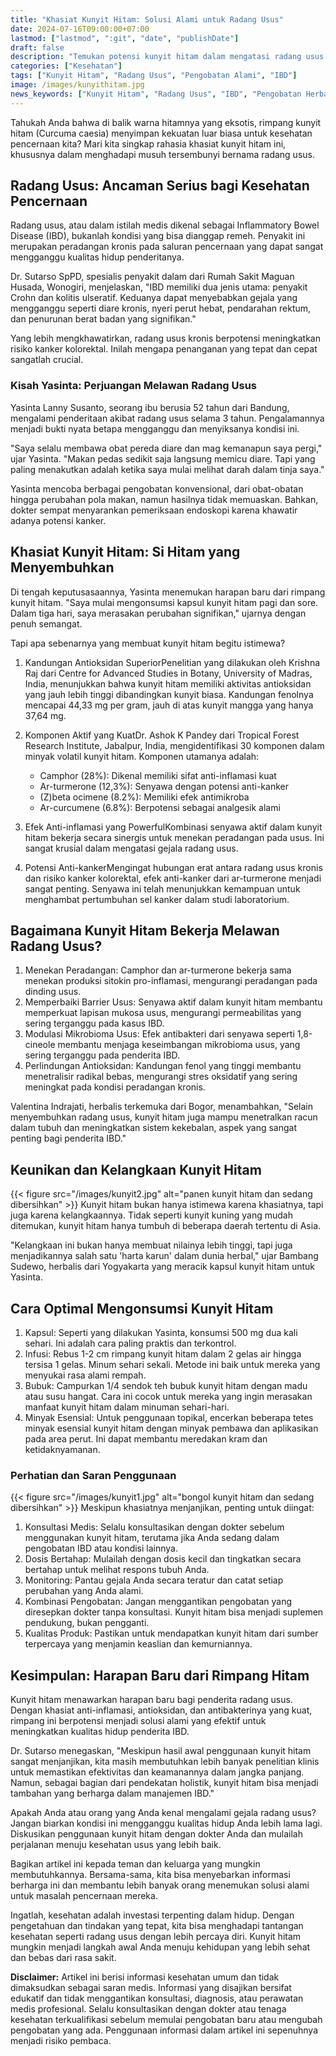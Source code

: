 ```yaml
---
title: "Khasiat Kunyit Hitam: Solusi Alami untuk Radang Usus"
date: 2024-07-16T09:00:00+07:00
lastmod: ["lastmod", ":git", "date", "publishDate"]
draft: false
description: "Temukan potensi kunyit hitam dalam mengatasi radang usus dan meningkatkan kesehatan pencernaan. Artikel ini membahas penelitian terbaru dan pengalaman nyata penggunaan kunyit hitam."
categories: ["Kesehatan"]
tags: ["Kunyit Hitam", "Radang Usus", "Pengobatan Alami", "IBD"]
image: /images/kunyithitam.jpg
news_keywords: ["Kunyit Hitam", "Radang Usus", "IBD", "Pengobatan Herbal", "Kesehatan Pencernaan"]
---
```


Tahukah Anda bahwa di balik warna hitamnya yang eksotis, rimpang kunyit hitam (Curcuma caesia) menyimpan kekuatan luar biasa untuk kesehatan pencernaan kita? Mari kita singkap rahasia khasiat kunyit hitam ini, khususnya dalam menghadapi musuh tersembunyi bernama radang usus.

## Radang Usus: Ancaman Serius bagi Kesehatan Pencernaan

Radang usus, atau dalam istilah medis dikenal sebagai Inflammatory Bowel Disease (IBD), bukanlah kondisi yang bisa dianggap remeh. Penyakit ini merupakan peradangan kronis pada saluran pencernaan yang dapat sangat mengganggu kualitas hidup penderitanya.

Dr. Sutarso SpPD, spesialis penyakit dalam dari Rumah Sakit Maguan Husada, Wonogiri, menjelaskan, "IBD memiliki dua jenis utama: penyakit Crohn dan kolitis ulseratif. Keduanya dapat menyebabkan gejala yang mengganggu seperti diare kronis, nyeri perut hebat, pendarahan rektum, dan penurunan berat badan yang signifikan."

Yang lebih mengkhawatirkan, radang usus kronis berpotensi meningkatkan risiko kanker kolorektal. Inilah mengapa penanganan yang tepat dan cepat sangatlah crucial.

### Kisah Yasinta: Perjuangan Melawan Radang Usus

Yasinta Lanny Susanto, seorang ibu berusia 52 tahun dari Bandung, mengalami penderitaan akibat radang usus selama 3 tahun. Pengalamannya menjadi bukti nyata betapa mengganggu dan menyiksanya kondisi ini.

"Saya selalu membawa obat pereda diare dan mag kemanapun saya pergi," ujar Yasinta. "Makan pedas sedikit saja langsung memicu diare. Tapi yang paling menakutkan adalah ketika saya mulai melihat darah dalam tinja saya."

Yasinta mencoba berbagai pengobatan konvensional, dari obat-obatan hingga perubahan pola makan, namun hasilnya tidak memuaskan. Bahkan, dokter sempat menyarankan pemeriksaan endoskopi karena khawatir adanya potensi kanker.

## Khasiat Kunyit Hitam: Si Hitam yang Menyembuhkan

Di tengah keputusasaannya, Yasinta menemukan harapan baru dari rimpang kunyit hitam. "Saya mulai mengonsumsi kapsul kunyit hitam pagi dan sore. Dalam tiga hari, saya merasakan perubahan signifikan," ujarnya dengan penuh semangat.

Tapi apa sebenarnya yang membuat kunyit hitam begitu istimewa?

1.  Kandungan Antioksidan SuperiorPenelitian yang dilakukan oleh Krishna Raj dari Centre for Advanced Studies in Botany, University of Madras, India, menunjukkan bahwa kunyit hitam memiliki aktivitas antioksidan yang jauh lebih tinggi dibandingkan kunyit biasa. Kandungan fenolnya mencapai 44,33 mg per gram, jauh di atas kunyit mangga yang hanya 37,64 mg.
2.  Komponen Aktif yang KuatDr. Ashok K Pandey dari Tropical Forest Research Institute, Jabalpur, India, mengidentifikasi 30 komponen dalam minyak volatil kunyit hitam. Komponen utamanya adalah:
    
    *   Camphor (28%): Dikenal memiliki sifat anti-inflamasi kuat
    *   Ar-turmerone (12,3%): Senyawa dengan potensi anti-kanker
    *   (Z)beta ocimene (8.2%): Memiliki efek antimikroba
    *   Ar-curcumene (6.8%): Berpotensi sebagai analgesik alami
        
3.  Efek Anti-inflamasi yang PowerfulKombinasi senyawa aktif dalam kunyit hitam bekerja secara sinergis untuk menekan peradangan pada usus. Ini sangat krusial dalam mengatasi gejala radang usus.
4.  Potensi Anti-kankerMengingat hubungan erat antara radang usus kronis dan risiko kanker kolorektal, efek anti-kanker dari ar-turmerone menjadi sangat penting. Senyawa ini telah menunjukkan kemampuan untuk menghambat pertumbuhan sel kanker dalam studi laboratorium.
    

## Bagaimana Kunyit Hitam Bekerja Melawan Radang Usus?

1.  Menekan Peradangan: Camphor dan ar-turmerone bekerja sama menekan produksi sitokin pro-inflamasi, mengurangi peradangan pada dinding usus.
2.  Memperbaiki Barrier Usus: Senyawa aktif dalam kunyit hitam membantu memperkuat lapisan mukosa usus, mengurangi permeabilitas yang sering terganggu pada kasus IBD.
3.  Modulasi Mikrobioma Usus: Efek antibakteri dari senyawa seperti 1,8-cineole membantu menjaga keseimbangan mikrobioma usus, yang sering terganggu pada penderita IBD.
4.  Perlindungan Antioksidan: Kandungan fenol yang tinggi membantu menetralisir radikal bebas, mengurangi stres oksidatif yang sering meningkat pada kondisi peradangan kronis.
    

Valentina Indrajati, herbalis terkemuka dari Bogor, menambahkan, "Selain menyembuhkan radang usus, kunyit hitam juga mampu menetralkan racun dalam tubuh dan meningkatkan sistem kekebalan, aspek yang sangat penting bagi penderita IBD."

## Keunikan dan Kelangkaan Kunyit Hitam
{{< figure src="/images/kunyit2.jpg" alt="panen kunyit hitam dan sedang dibersihkan" >}}
Kunyit hitam bukan hanya istimewa karena khasiatnya, tapi juga karena kelangkaannya. Tidak seperti kunyit kuning yang mudah ditemukan, kunyit hitam hanya tumbuh di beberapa daerah tertentu di Asia.

"Kelangkaan ini bukan hanya membuat nilainya lebih tinggi, tapi juga menjadikannya salah satu 'harta karun' dalam dunia herbal," ujar Bambang Sudewo, herbalis dari Yogyakarta yang meracik kapsul kunyit hitam untuk Yasinta.

## Cara Optimal Mengonsumsi Kunyit Hitam

1.  Kapsul: Seperti yang dilakukan Yasinta, konsumsi 500 mg dua kali sehari. Ini adalah cara paling praktis dan terkontrol.
2.  Infusi: Rebus 1-2 cm rimpang kunyit hitam dalam 2 gelas air hingga tersisa 1 gelas. Minum sehari sekali. Metode ini baik untuk mereka yang menyukai rasa alami rempah.
3.  Bubuk: Campurkan 1/4 sendok teh bubuk kunyit hitam dengan madu atau susu hangat. Cara ini cocok untuk mereka yang ingin merasakan manfaat kunyit hitam dalam minuman sehari-hari.
4.  Minyak Esensial: Untuk penggunaan topikal, encerkan beberapa tetes minyak esensial kunyit hitam dengan minyak pembawa dan aplikasikan pada area perut. Ini dapat membantu meredakan kram dan ketidaknyamanan.
    

### Perhatian dan Saran Penggunaan
{{< figure src="/images/kunyit1.jpg" alt="bongol kunyit hitam dan sedang dibersihkan" >}}
Meskipun khasiatnya menjanjikan, penting untuk diingat:

1.  Konsultasi Medis: Selalu konsultasikan dengan dokter sebelum menggunakan kunyit hitam, terutama jika Anda sedang dalam pengobatan IBD atau kondisi lainnya.
2.  Dosis Bertahap: Mulailah dengan dosis kecil dan tingkatkan secara bertahap untuk melihat respons tubuh Anda.
3.  Monitoring: Pantau gejala Anda secara teratur dan catat setiap perubahan yang Anda alami.
4.  Kombinasi Pengobatan: Jangan menggantikan pengobatan yang diresepkan dokter tanpa konsultasi. Kunyit hitam bisa menjadi suplemen pendukung, bukan pengganti.
5.  Kualitas Produk: Pastikan untuk mendapatkan kunyit hitam dari sumber terpercaya yang menjamin keaslian dan kemurniannya.
    

## Kesimpulan: Harapan Baru dari Rimpang Hitam

Kunyit hitam menawarkan harapan baru bagi penderita radang usus. Dengan khasiat anti-inflamasi, antioksidan, dan antibakterinya yang kuat, rimpang ini berpotensi menjadi solusi alami yang efektif untuk meningkatkan kualitas hidup penderita IBD.

Dr. Sutarso menegaskan, "Meskipun hasil awal penggunaan kunyit hitam sangat menjanjikan, kita masih membutuhkan lebih banyak penelitian klinis untuk memastikan efektivitas dan keamanannya dalam jangka panjang. Namun, sebagai bagian dari pendekatan holistik, kunyit hitam bisa menjadi tambahan yang berharga dalam manajemen IBD."

Apakah Anda atau orang yang Anda kenal mengalami gejala radang usus? Jangan biarkan kondisi ini mengganggu kualitas hidup Anda lebih lama lagi. Diskusikan penggunaan kunyit hitam dengan dokter Anda dan mulailah perjalanan menuju kesehatan usus yang lebih baik.

Bagikan artikel ini kepada teman dan keluarga yang mungkin membutuhkannya. Bersama-sama, kita bisa menyebarkan informasi berharga ini dan membantu lebih banyak orang menemukan solusi alami untuk masalah pencernaan mereka.

Ingatlah, kesehatan adalah investasi terpenting dalam hidup. Dengan pengetahuan dan tindakan yang tepat, kita bisa menghadapi tantangan kesehatan seperti radang usus dengan lebih percaya diri. Kunyit hitam mungkin menjadi langkah awal Anda menuju kehidupan yang lebih sehat dan bebas dari rasa sakit.

**Disclaimer:** Artikel ini berisi informasi kesehatan umum dan tidak dimaksudkan sebagai saran medis. Informasi yang disajikan bersifat edukatif dan tidak menggantikan konsultasi, diagnosis, atau perawatan medis profesional. Selalu konsultasikan dengan dokter atau tenaga kesehatan terkualifikasi sebelum memulai pengobatan baru atau mengubah pengobatan yang ada. Penggunaan informasi dalam artikel ini sepenuhnya menjadi risiko pembaca.
